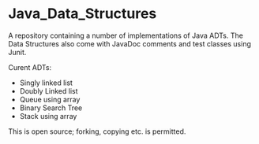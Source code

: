# Java_Data_Structures
A repository containing a number of implementations of Java ADTs.
The Data Structures also come with JavaDoc comments and test classes using Junit.

Curent ADTs:
  - Singly linked list
  - Doubly Linked list
  - Queue using array
  - Binary Search Tree
  - Stack using array

This is open source; forking, copying etc. is permitted.
